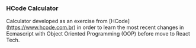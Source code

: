 ### HCode Calculator

Calculator developed as an exercise from [HCode] (https://www.hcode.com.br) in order to learn the most recent changes in Ecmascript with Object Oriented Programming (OOP) before move to React Tech.

